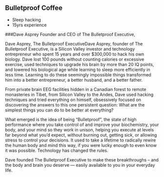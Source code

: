 ## Bulletproof Coffee ##

* Sleep hacking
* 15yrs experience

###Dave Asprey
Founder and CEO of The Bulletproof Executive, 

Dave Asprey, The Bulletproof ExecutiveDave Asprey, founder of The Bulletproof Executive, is a Silicon Valley investor and technology entrepreneur who spent 15 years and over $300,000 to hack his own biology. Dave lost 100 pounds without counting calories or excessive exercise, used techniques to upgrade his brain by more than 20 IQ points, and lowered his biological age while learning to sleep more efficiently in less time. Learning to do these seemingly impossible things transformed him into a better entrepreneur, a better husband, and a better father.

From private brain EEG facilities hidden in a Canadian forest to remote monasteries in Tibet, from Silicon Valley to the Andes, Dave used hacking techniques and tried everything on himself, obsessively focused on discovering the answers to this one persistent question:
What are the simplest things you can do to be better at everything?

What emerged is the idea of being “Bulletproof”, the state of high performance where you take control of and improve your biochemistry, your body, and your mind so they work in unison, helping you execute at levels far beyond what you’d expect, without burning out, getting sick, or allowing stress to control your decisions. It used to take a lifetime to radically rewire the human body and mind this way, if you were lucky enough to even know it was possible. Technology has changed the rules.

Dave founded The Bulletproof Executive to make these breakthroughs – and the body and brain you deserve — easily available to you in your everyday life.
